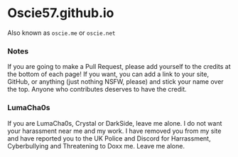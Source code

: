 # Oscie57.github.io
 Also known as `oscie.me` or `oscie.net`

### Notes
 If you are going to make a Pull Request, please add yourself to the credits at the bottom of each page! If you want, you can add a link to your site, GitHub, or anything (just nothing NSFW, please) and stick your name over the top. Anyone who contributes deserves to have the credit.

### LumaCha0s
 If you are LumaCha0s, Crystal or DarkSide, leave me alone. I do not want your harassment near me and my work. I have removed you from my site and have reported you to the UK Police and Discord for Harrassment, Cyberbullying and Threatening to Doxx me. Leave me alone.

